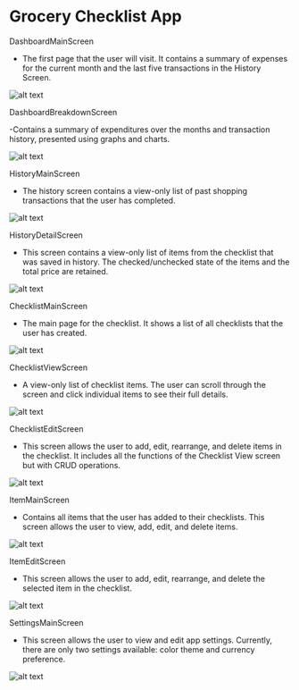 # Grocery Checklist App

DashboardMainScreen

- The first page that the user will visit. It contains a summary of expenses for the current month and the last five transactions in the History Screen.

![alt text](https://github.com/hatudoggy/GroceryChecklist/blob/master/Screenshots/DashboardMainScreen(app).PNG)

DashboardBreakdownScreen

-Contains a summary of expenditures over the months and transaction history, presented using graphs and charts.

![alt text](https://github.com/hatudoggy/GroceryChecklist/blob/master/Screenshots/DashboardBreakdownScreen.PNG)

HistoryMainScreen

- The history screen contains a view-only list of past shopping transactions that the user has completed.

![alt text](https://github.com/hatudoggy/GroceryChecklist/blob/master/Screenshots/HistoryMainScreen(app).PNG)

HistoryDetailScreen

- This screen contains a view-only list of items from the checklist that was saved in history. The checked/unchecked state of the items and the total price are retained.

![alt text](https://github.com/hatudoggy/GroceryChecklist/blob/master/Screenshots/HistoryDetailScreen(app).PNG)

ChecklistMainScreen

- The main page for the checklist. It shows a list of all checklists that the user has created.

![alt text](https://github.com/hatudoggy/GroceryChecklist/blob/master/Screenshots/ChecklistMainScreen(app).PNG)

ChecklistViewScreen

- A view-only list of checklist items. The user can scroll through the screen and click individual items to see their full details.

![alt text](https://github.com/hatudoggy/GroceryChecklist/blob/master/Screenshots/ChecklistViewScreen.PNG)

ChecklistEditScreen

- This screen allows the user to add, edit, rearrange, and delete items in the checklist. It includes all the functions of the Checklist View screen but with CRUD operations.

![alt text](https://github.com/hatudoggy/GroceryChecklist/blob/master/Screenshots/ChecklistEditScreen.PNG)

ItemMainScreen

- Contains all items that the user has added to their checklists. This screen allows the user to view, add, edit, and delete items.

![alt text](https://github.com/hatudoggy/GroceryChecklist/blob/master/Screenshots/ItemMainScreen(app).PNG)

ItemEditScreen

- This screen allows the user to add, edit, rearrange, and delete the selected item in the checklist.

![alt text](https://github.com/hatudoggy/GroceryChecklist/blob/master/Screenshots/ItemEditScreen(app).PNG)

SettingsMainScreen

- This screen allows the user to view and edit app settings. Currently, there are only two settings available: color theme and currency preference.

![alt text](https://github.com/hatudoggy/GroceryChecklist/blob/master/Screenshots/SettingsMainScreen(app).PNG)

